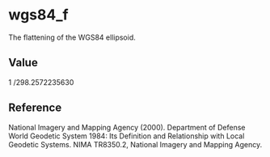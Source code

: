 # wgs84_f

The flattening of the WGS84 ellipsoid.

## Value

1 /298.2572235630

## Reference

National Imagery and Mapping Agency (2000). Department of Defense World Geodetic
System 1984: Its Definition and Relationship with Local Geodetic Systems. NIMA
TR8350.2, National Imagery and Mapping Agency.

